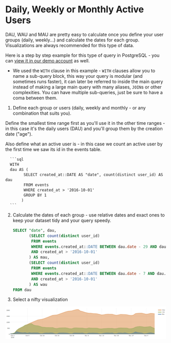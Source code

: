# Daily, Weekly or Monthly Active Users

DAU, WAU and MAU are pretty easy to calculate once you define your user groups (daily, weekly...) and calculate the dates for each group. Visualizations are always recommended for this type of data.

Here is a step by step example for this type of query in PostgreSQL - you can [view it in our demo account](http://demo.redash.io/queries/3231/source#4315) as well.

  * We used the `WITH` clause in this example - `WITH` clauses allow you to name a sub-query block, this way your query is modular (and sometimes runs faster), it can later be referred to inside the main query instead of making a large main query with many aliases, `JOIN`s  or other complexities. You can have multiple sub-queries, just be sure to have a coma between them.

1. Define each group or users (daily, weekly and monthly - or any combination that suits you).

  Define the smallest time range first as you'll use it in the other time ranges - in this case it's the daily users (DAU) and you'll group them by the creation date ("age").

  Also define what an active user is - in this case we count an active user by the first time we saw its id in the events table.

      ```sql
      WITH
      dau AS (
            SELECT created_at::DATE AS "date", count(distinct user_id) AS dau
            FROM events
            WHERE created_at > '2016-10-01'
            GROUP BY 1
           )
      ```

2. Calculate the dates of each group - use relative dates and exact ones to keep your dataset tidy and your query speedy.

      ```sql
      SELECT "date", dau,
             (SELECT count(distinct user_id)
              FROM events
              WHERE events.created_at::DATE BETWEEN dau.date - 29 AND dau.date
              AND created_at > '2016-10-01'
             ) AS mau,
             (SELECT count(distinct user_id)
              FROM events
              WHERE events.created_at::DATE BETWEEN dau.date - 7 AND dau.date
              AND created_at > '2016-10-01'
             ) AS wau
      FROM dau
      ```

3. Select a nifty visualization

![](../assets/visualization_examples/dau_wau_mau.png)
